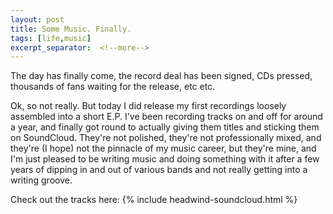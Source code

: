 ```yaml
---
layout: post
title: Some Music. Finally.
tags: [life,music]
excerpt_separator:  <!--more-->
---
```

The day has finally come, the record deal has been signed, CDs pressed, thousands of fans waiting for the release, etc etc.

Ok, so not really. But today I did release my first recordings loosely assembled into a short E.P. I've been recording tracks on and off for around a year, and finally got round to actually giving them titles and sticking them on SoundCloud. They're not polished, they're not professionally mixed, and they're (I hope) not the pinnacle of my music career, but they're mine, and I'm just pleased to be writing music and doing something with it after a few years of dipping in and out of various bands and not really getting into a writing groove.

Check out the tracks here:
{% include headwind-soundcloud.html %}
